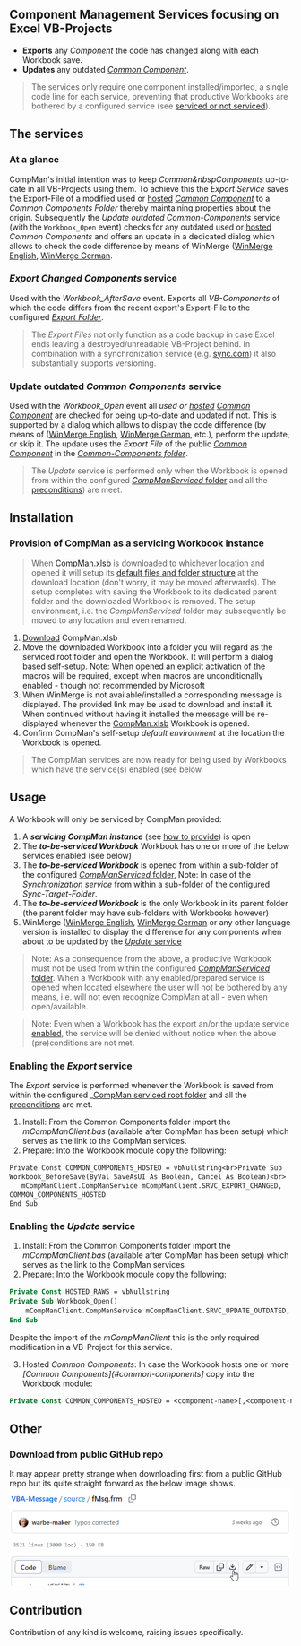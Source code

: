 ## Component Management Services focusing on Excel VB-Projects

- **Exports** any _Component_ the code has changed along with each Workbook save. 
- **Updates** any outdated _[Common Component][5]_. 
> The services only require one component installed/imported, a single code line for each service, preventing that productive Workbooks are bothered by a configured service (see [serviced or not serviced][10]).

## The services
### At a glance
CompMan's initial intention was to keep _Common&nbspComponents_ up-to-date in all VB-Projects using them. To achieve this the _Export Service_ saves the Export-File of a modified used or [hosted][7] _[Common Component][5]_ to a _Common Components Folder_ thereby maintaining properties about the origin. Subsequently the _Update outdated Common-Components_ service (with the `Workbook_Open` event) checks for any outdated used or [hosted][7] _Common&nbsp;Components_ and offers an update in a dedicated dialog which allows to check the code difference by means of WinMerge ([WinMerge English][2], [WinMerge German][3].

### _Export Changed Components_ service
Used with the _Workbook\_AfterSave_ event. Exports all _VB-Components_ of which the code differs from the recent export's Export-File to the configured _[Export Folder][8]_.
>The _Export&nbsp;Files_ not only function as a code backup in case Excel ends leaving a destroyed/unreadable VB-Project behind. In combination with a synchronization service (e.g. [sync.com][6]) it also substantially supports versioning.

### Update outdated _Common Components_ service
Used with the _Workbook\_Open_ event all _used or [hosted][7]_  _[Common Component][5]_ are checked for being up-to-date and updated if not. This is supported by a dialog which allows to display the code difference (by means of ([WinMerge English][2], [WinMerge German][3], etc.), perform the update, or skip it. The update uses the  _Export&nbsp;File_ of the public _[Common Component][5]_ in the _[Common-Components folder][9]_.  
>The _Update_ service is performed only when the Workbook is opened from within the configured [_CompManServiced_ folder][4] and all the [preconditions][10]) are meet.

## Installation
### Provision of CompMan as a servicing Workbook instance
> When [CompMan.xlsb][1] is downloaded to whichever location and opened it will setup its [default files and folder structure](#compmans-default-files-and-folders-environment) at the download location (don't worry, it may be moved afterwards). The setup completes with saving the Workbook to its dedicated parent folder and the downloaded Workbook is removed. The setup environment, i.e. the _CompManServiced_ folder may subsequently be moved to any location and even renamed.

1. <a href="https://github.com/warbe-maker/VBA-Component-Management/raw/refs/heads/master/CompMan.xlsb?raw=true" download>Download</a>  CompMan.xlsb
2. Move the downloaded Workbook into a folder you will regard as the serviced root folder and open the Workbook. It will perform a dialog based self-setup. Note: When opened an explicit activation of the macros will be required, except when macros are unconditionally enabled - though not recommended by Microsoft  
3. When WinMerge is not available/installed a corresponding message is displayed. The provided link may be used to download and install it. When continued without having it installed the message will be re-displayed whenever the [CompMan.xlsb][1] Workbook is opened.  
4. Confirm CompMan's self-setup _default environment_ at the location the Workbook is opened.

> The CompMan services are now ready for being used by Workbooks which have the service(s) enabled (see below.

## Usage
A Workbook will only be serviced by CompMan provided:
1. A ***servicing CompMan instance*** (see [how to provide](#installation)) is open
2. The ***to-be-serviced Workbook*** Workbook has one or more of the below services enabled (see below)
3. The ***to-be-serviced Workbook*** is opened from within a sub-folder of the configured [_CompManServiced_ folder](#compmans-default-files-and-folders-environment), Note: In case of the _Synchronization service_ from within a sub-folder of the configured _Sync-Target-Folder_.
4. The ***to-be-serviced Workbook*** is the only Workbook in its parent folder (the parent folder may have sub-folders with Workbooks however)
5. WinMerge ([WinMerge English][2], [WinMerge German][3] or any other language version is installed to display the difference for any components when about to be updated by the [_Update_ service](#enabling-the-update-service)

>Note: As a consequence from the above, a productive Workbook must not be used from within the configured [_CompManServiced_ folder][4]. When a Workbook with any enabled/prepared service is opened when located elsewhere the user will not be bothered by any means, i.e. will not even recognize CompMan at all - even when open/available.

>Note: Even when a Workbook has the export an/or the update service [enabled](#usage), the service will be denied without notice when the above (pre)conditions are not met.

### Enabling the _Export_ service
The _Export_ service is performed whenever the Workbook is saved from within the configured _[CompMan serviced root folder][4] and all the [preconditions][10] are met.
1. Install: From the Common Components folder import the _mCompManClient.bas_ (available after CompMan has been setup) which serves as the link to the CompMan services.
2. Prepare: Into the Workbook module copy the following:  
 ```vba
 Private Const COMMON_COMPONENTS_HOSTED = vbNullstring<br>Private Sub Workbook_BeforeSave(ByVal SaveAsUI As Boolean, Cancel As Boolean)<br>
    mCompManClient.CompManService mCompManClient.SRVC_EXPORT_CHANGED, COMMON_COMPONENTS_HOSTED
End Sub
```

### Enabling the _Update_ service
1. Install: From the Common Components folder import the _mCompManClient.bas_ (available after CompMan has been setup) which serves as the link to the CompMan services
2. Prepare: Into the Workbook module copy the following:
```vb
Private Const HOSTED_RAWS = vbNullstring
Private Sub Workbook_Open()
    mCompManClient.CompManService mCompManClient.SRVC_UPDATE_OUTDATED, HOSTED_RAWS
End Sub
```
Despite the import of the _mCompManClient_ this is the only required modification in a VB-Project for this service.

3. Hosted _Common Components_: In case the Workbook hosts one or more _[Common Components](#common-components]_ copy into the Workbook module:  
```vb
Private Const COMMON_COMPONENTS_HOSTED = <component-name>[,<component-name]...
```

## Other
### Download from public GitHub repo
It may appear pretty strange when downloading first from a public GitHub repo but its quite straight forward as the below image shows.  
![](assets/DownloadFromGitHubRepo.png)

## Contribution
Contribution of any kind is welcome, raising issues specifically.


[1]:https://github.com/warbe-maker/VBA-Components-Management-Services/blob/master/CompMan.xlsb?raw=true
[2]:https://winmerge.org/downloads/?lang=en
[3]:https://winmerge.org/downloads/?lang=de
[4]:https://github.com/warbe-maker/VBA-Component-Management/blob/master/SpecsAndUse.md#compman-serviced-root-folder
[5]:https://github.com/warbe-maker/VBA-Component-Management/blob/master/SpecsAndUse.md#common-components
[6]:https://sync.com
[7]:https://github.com/warbe-maker/VBA-Component-Management/blob/master/SpecsAndUse.md#hosted-versus-used-common-components
[8]:https://github.com/warbe-maker/VBA-Component-Management/blob/master/SpecsAndUse.md#export-folder
[9]:https://github.com/warbe-maker/VBA-Component-Management/blob/master/SpecsAndUse.md#common-components-folder
[10]:https://github.com/warbe-maker/VBA-Component-Management/blob/master/SpecsAndUse.md#serviced-or-not-serviced


